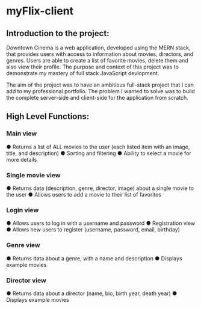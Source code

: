 # myFlix-client

## Introduction to the project:
Downtown Cinema is a web application, developed using the MERN stack, that provides users with access to information about movies, directors, and genres. Users are able to create a list of favorite movies, delete them and also view their profile. The purpose and context of this project was to demonstrate my mastery of full stack JavaScript devlopment.

The aim of the project was to have an ambitious full-stack project that I can add to my professional portfolio. The problem I wanted to solve was to build the complete server-side and client-side for the application from scratch.

## High Level Functions:
### Main view
● Returns a list of ALL movies to the user (each listed item with an image, title, and description)
● Sorting and filtering
● Ability to select a movie for more details
### Single movie view
● Returns data (description, genre, director, image) about a single movie to the user
● Allows users to add a movie to their list of favorites
### Login view
● Allows users to log in with a username and password
● Registration view
● Allows new users to register (username, password, email, birthday)
### Genre view
● Returns data about a genre, with a name and description
● Displays example movies
### Director view
● Returns data about a director (name, bio, birth year, death year)
● Displays example movies



